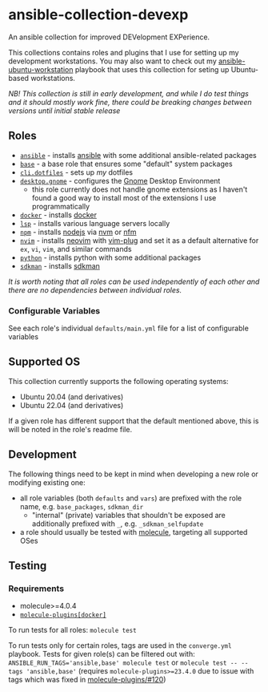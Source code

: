 # ansible-collection-devexp

An ansible collection for improved DEVelopment EXPerience. 

This collections contains roles and plugins that I use for setting up my development workstations. You may also want to check out my [ansible-ubuntu-workstation](https://github.com/serpro69/ansible-ubuntu-workstation) playbook that uses this collection for seting up Ubuntu-based workstations.

_NB! This collection is still in early development, and while I do test things and it should mostly work fine, there could be breaking changes between versions until initial stable release_

## Roles

- [`ansible`](roles/ansible) - installs [ansible](https://docs.ansible.com/ansible/latest/index.html) with some additional ansible-related packages
- [`base`](roles/base) - a base role that ensures some "default" system packages
- [`cli.dotfiles`](roles/cli/dotfiles) - sets up *my* dotfiles
- [`desktop.gnome`](roles/desktop/gnome) - configures the [Gnome](https://www.gnome.org/) Desktop Environment
  - this role currently does not handle gnome extensions as I haven't found a good way to install most of the extensions I use programmatically
- [`docker`](roles/docker) - installs [docker](https://www.docker.com/)
- [`lsp`](roles/lsp) - installs various language servers locally
- [`npm`](roles/npm) - installs [nodejs](https://nodejs.org/en) via [nvm](https://github.com/nvm-sh/nvm) or [nfm](https://github.com/Schniz/fnm)
- [`nvim`](roles/nvim) - installs [neovim](https://neovim.io/) with [vim-plug](https://github.com/junegunn/vim-plug) and set it as a default alternative for `ex`, `vi`, `vim`, and similar commands
- [`python`](roles/python) - installs python with some additional packages
- [`sdkman`](roles/sdkman) - installs [sdkman](https://sdkman.io/)

_It is worth noting that all roles can be used independently of each other and there are no dependencies between individual roles._

### Configurable Variables

See each role's individual `defaults/main.yml` file for a list of configurable variables

## Supported OS

This collection currently supports the following operating systems:

- Ubuntu 20.04 (and derivatives)
- Ubuntu 22.04 (and derivatives)

If a given role has different support that the default mentioned above, this is will be noted in the role's readme file.

## Development

The following things need to be kept in mind when developing a new role or modifying existing one:

- all role variables (both `defaults` and `vars`) are prefixed with the role name, e.g. `base_packages`, `sdkman_dir`
  - "internal" (private) variables that shouldn't be exposed are additionally prefixed with `_`, e.g. `_sdkman_selfupdate`
- a role should usually be tested with [molecule](molecule), targeting all supported OSes

## Testing

### Requirements

- molecule>=4.0.4
- [`molecule-plugins[docker]`](https://github.com/ansible-community/molecule-plugins)

To run tests for all roles: `molecule test`

To run tests only for certain roles, tags are used in the `converge.yml` playbook. Tests for given role(s) can be filtered out with: `ANSIBLE_RUN_TAGS='ansible,base' molecule test` or `molecule test -- --tags 'ansible,base'` (requires `molecule-plugins>=23.4.0` due to issue with tags which was fixed in [molecule-plugins/#120](https://github.com/ansible-community/molecule-plugins/pull/120))
